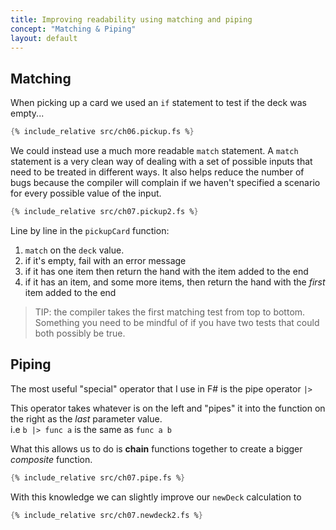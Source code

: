 ```yaml
---
title: Improving readability using matching and piping
concept: "Matching & Piping"
layout: default
---
```

## Matching

When picking up a card we used an `if` statement to test if the deck was empty...

```fsharp
{% include_relative src/ch06.pickup.fs %}
```

We could instead use a much more readable `match` statement.  A `match` statement is a very clean way of dealing with a set of possible inputs
that need to be treated in different ways.  It also helps reduce the number of bugs because the compiler will complain if we haven't 
specified a scenario for every possible value of the input.

```fsharp
{% include_relative src/ch07.pickup2.fs %}
```
Line by line in the `pickupCard` function: 
1. `match` on the `deck` value.
1. if it's empty, fail with an error message
1. if it has one item then return the hand with the item added to the end
1. if it has an item, and some more items, then return the hand with the _first_ item added to the end

> TIP: the compiler takes the first matching test from top to bottom. Something you need to be mindful of if you have two tests that could both possibly be true.

## Piping

The most useful "special" operator that I use in F# is the pipe operator `|>`

This operator takes whatever is on the left and "pipes" it into the function on the right as the _last_ parameter value.  
i.e `b |> func a` is the same as `func a b`

What this allows us to do is __chain__ functions together to create a bigger _composite_ function.
```fsharp
{% include_relative src/ch07.pipe.fs %}
```

With this knowledge we can slightly improve our `newDeck` calculation to
```fsharp
{% include_relative src/ch07.newdeck2.fs %}
```